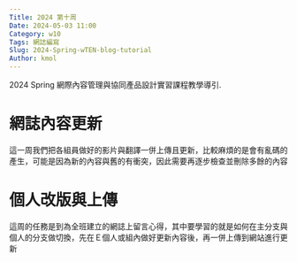 ```yaml
---
Title: 2024 第十周
Date: 2024-05-03 11:00
Category: w10
Tags: 網誌編寫
Slug: 2024-Spring-wTEN-blog-tutorial
Author: kmol
---
```


2024 Spring 網際內容管理與協同產品設計實習課程教學導引.

<!-- PELICAN_END_SUMMARY -->

# 網誌內容更新
這一周我們把各組員做好的影片與翻譯一併上傳且更新，比較麻煩的是會有亂碼的產生，可能是因為新的內容與舊的有衝突，因此需要再逐步檢查並刪除多餘的內容
# 個人改版與上傳
這周的任務是到為全班建立的網誌上留言心得，其中要學習的就是如何在主分支與個人的分支做切換，先在Ｅ個人或組內做好更新內容後，再一併上傳到網站進行更新
